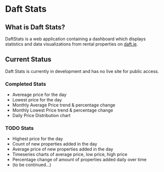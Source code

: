 # Daft Stats

## What is Daft Stats?
DaftStats is a web application containing a dashboard which displays statistics and data visualizations from rental properties on [daft.ie](wwww.daft.ie). 

## Current Status
Daft Stats is currently in development and has no live site for public access.

### Completed Stats
- Avereage price for the day
- Lowest price for the day
- Monthly Average Price trend & percentage change
- Monthly Lowest Price trend & percentage change
- Daily Price Distribution chart

### TODO Stats
- Highest price for the day
- Count of new properties added in the day
- Average price of new properties added in the day
- Timeseries charts of average price, low price, high price
- Percentage change of amount of properties added daily over time
- (to be continued...)